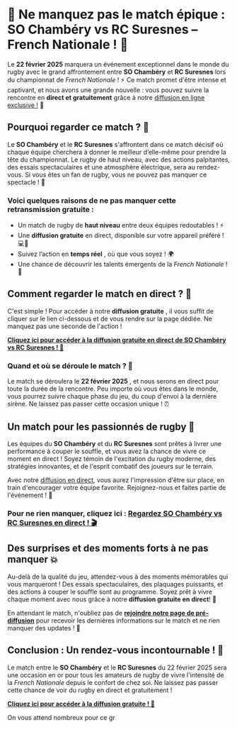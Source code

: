 # 📅 Ne manquez pas le match épique : SO Chambéry vs RC Suresnes – French Nationale ! 🏉

Le **22 février 2025** marquera un événement exceptionnel dans le monde du rugby avec le grand affrontement entre **SO Chambéry** et **RC Suresnes** lors du championnat de _French Nationale_ ! ⚡️ Ce match promet d'être intense et captivant, et nous avons une grande nouvelle : vous pouvez suivre la rencontre en **direct et gratuitement** grâce à notre [diffusion en ligne exclusive !](https://tinyurl.com/livestreamfreeo?st=SO+Chamb%C3%A9ry+vs+RC+Suresnes&si=gh) 📲

## Pourquoi regarder ce match ? 🤔

Le **SO Chambéry** et le **RC Suresnes** s'affrontent dans ce match décisif où chaque équipe cherchera à donner le meilleur d’elle-même pour prendre la tête du championnat. Le rugby de haut niveau, avec des actions palpitantes, des essais spectaculaires et une atmosphère électrique, sera au rendez-vous. Si vous êtes un fan de rugby, vous ne pouvez pas manquer ce spectacle ! 🎉

### Voici quelques raisons de ne pas manquer cette retransmission gratuite :

- Un match de rugby de **haut niveau** entre deux équipes redoutables ! ⚡️
- Une **diffusion gratuite** en direct, disponible sur votre appareil préféré ! 💻📱
- Suivez l’action en **temps réel** , où que vous soyez ! 🌍
- Une chance de découvrir les talents émergents de la _French Nationale_ ! 🌟

## Comment regarder le match en direct ? 🔴

C'est simple ! Pour accéder à notre **diffusion gratuite** , il vous suffit de cliquer sur le lien ci-dessous et de vous rendre sur la page dédiée. Ne manquez pas une seconde de l'action !

**[Cliquez ici pour accéder à la diffusion gratuite en direct de SO Chambéry vs RC Suresnes ! 🎥](https://tinyurl.com/livestreamfreeo?st=SO+Chamb%C3%A9ry+vs+RC+Suresnes&si=gh)**

### Quand et où se déroule le match ? 📅

Le match se déroulera le **22 février 2025** , et nous serons en direct pour toute la durée de la rencontre. Peu importe où vous êtes dans le monde, vous pourrez suivre chaque phase du jeu, du coup d'envoi à la dernière sirène. Ne laissez pas passer cette occasion unique ! ⏰

## Un match pour les passionnés de rugby 🏉

Les équipes du **SO Chambéry** et du **RC Suresnes** sont prêtes à livrer une performance à couper le souffle, et vous avez la chance de vivre ce moment en direct ! Soyez témoin de l'excitation du rugby moderne, des stratégies innovantes, et de l'esprit combatif des joueurs sur le terrain.

Avec notre [diffusion en direct](https://tinyurl.com/livestreamfreeo?st=SO+Chamb%C3%A9ry+vs+RC+Suresnes&si=gh), vous aurez l'impression d'être sur place, en train d'encourager votre équipe favorite. Rejoignez-nous et faites partie de l'événement ! 🎉

### Pour ne rien manquer, cliquez ici : **[Regardez SO Chambéry vs RC Suresnes en direct ! 🎬](https://tinyurl.com/livestreamfreeo?st=SO+Chamb%C3%A9ry+vs+RC+Suresnes&si=gh)**

## Des surprises et des moments forts à ne pas manquer 💥

Au-delà de la qualité du jeu, attendez-vous à des moments mémorables qui vous marqueront ! Des essais spectaculaires, des plaquages puissants, et des actions à couper le souffle sont au programme. Soyez prêt à vivre chaque moment avec nous grâce à notre **diffusion gratuite en direct**! 🚀

En attendant le match, n'oubliez pas de **[rejoindre notre page de pré-diffusion](https://tinyurl.com/livestreamfreeo?st=SO+Chamb%C3%A9ry+vs+RC+Suresnes&si=gh)** pour recevoir les dernières informations sur le match et ne rien manquer des updates ! 📲

## Conclusion : Un rendez-vous incontournable ! 📅

Le match entre le **SO Chambéry** et le **RC Suresnes** du 22 février 2025 sera une occasion en or pour tous les amateurs de rugby de vivre l'intensité de la _French Nationale_ depuis le confort de chez soi. Ne laissez pas passer cette chance de voir du rugby en direct et gratuitement !

**[Cliquez ici pour accéder à la diffusion gratuite ! 🎥](https://tinyurl.com/livestreamfreeo?st=SO+Chamb%C3%A9ry+vs+RC+Suresnes&si=gh)**

On vous attend nombreux pour ce gr
